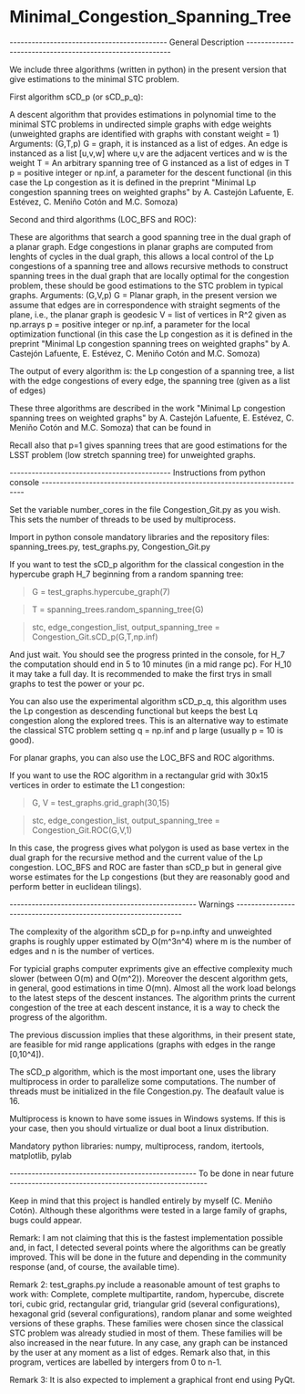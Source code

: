 # Minimal_Congestion_Spanning_Tree

------------------------------------------- General Description ---------------------------------------------------------

We include three algorithms (written in python) in the present version that give estimations to the minimal STC problem.

First algorithm sCD_p (or sCD_p_q):

A descent algorithm that provides estimations in polynomial time to the minimal STC problems in undirected simple graphs with edge weights (unweighted graphs are identified with graphs with constant weight = 1)
Arguments: (G,T,p)
G = graph, it is instanced as a list of edges. An edge is instanced as a list [u,v,w] where u,v are the adjacent vertices and w is the weight
T = An arbitrary spanning tree of G instanced as a list of edges in T
p = positive integer or np.inf, a parameter for the descent functional (in this case the Lp congestion as it is defined in the preprint "Minimal Lp congestion spanning trees on weighted graphs" by A. Castejón Lafuente, E. Estévez, C. Meniño Cotón and M.C. Somoza)

Second and third algorithms (LOC_BFS and ROC):

These are algorithms that search a good spanning tree in the dual graph of a planar graph. Edge congestions in planar graphs are computed from lenghts of cycles in the dual graph, this allows a local control of the Lp congestions of a spanning tree and allows recursive methods to construct spanning trees in the dual graph that are locally optimal for the congestion problem, these should be good estimations to the STC problem in typical graphs.
Arguments: (G,V,p)
G = Planar graph, in the present version we assume that edges are in correspondence with straight segments of the plane, i.e., the planar graph is geodesic
V = list of vertices in R^2 given as np.arrays
p =  positive integer or np.inf, a parameter for the local optimization functional (in this case the Lp congestion as it is defined in the preprint "Minimal Lp congestion spanning trees on weighted graphs" by A. Castejón Lafuente, E. Estévez, C. Meniño Cotón and M.C. Somoza)

The output of every algorithm is: the Lp congestion of a spanning tree, a list with the edge congestions of every edge, the spanning tree (given as a list of edges)

These three algorithms are described in the work "Minimal Lp congestion spanning trees on weighted graphs" by A. Castejón Lafuente, E. Estévez, C. Meniño Cotón and M.C. Somoza) that can be found in 

Recall also that p=1 gives spanning trees that are good estimations for the LSST problem (low stretch spanning tree) for unweighted graphs.

-------------------------------------------- Instructions from python console -------------------------------------------------------------------------

Set the variable number_cores in the file Congestion_Git.py as you wish. This sets the number of threads to be used by multiprocess.

Import in python console mandatory libraries and the repository files: spanning_trees.py, test_graphs.py, Congestion_Git.py

If you want to test the sCD_p algorithm for the classical congestion in the hypercube graph H_7 beginning from a random spanning tree:

> G = test_graphs.hypercube_graph(7)

> T = spanning_trees.random_spanning_tree(G)

> stc, edge_congestion_list, output_spanning_tree = Congestion_Git.sCD_p(G,T,np.inf)

And just wait. You should see the progress printed in the console, for H_7 the computation should end in 5 to 10 minutes (in a mid range pc). For H_10 it may take a full day. It is recommended to make the first trys in small graphs to test the power or your pc.

You can also use the experimental algorithm sCD_p_q, this algorithm uses the Lp congestion as descending functional but keeps the best Lq congestion along the explored trees. This is an alternative way to estimate the classical STC problem setting q = np.inf and p large (usually p = 10 is good).

For planar graphs, you can also use the LOC_BFS and ROC algorithms.

If you want to use the ROC algorithm in a rectangular grid with 30x15 vertices in order to estimate the L1 congestion:

> G, V = test_graphs.grid_graph(30,15)
 
> stc, edge_congestion_list, output_spanning_tree = Congestion_Git.ROC(G,V,1)

In this case, the progress gives what polygon is used as base vertex in the dual graph for the recursive method and the current value of the Lp congestion. LOC_BFS and ROC are faster than sCD_p but in general give worse estimates for the Lp congestions (but they are reasonably good and perform better in euclidean tilings).

--------------------------------------------------- Warnings ---------------------------------------------------------------

The complexity of the algorithm sCD_p for p=np.infty and unweighted graphs is roughly upper estimated by O(m^3n^4) where m is the number of edges and n is the number of vertices.

For typicial graphs computer expriments give an effective complexity much slower (between O(m) and O(m^2)). Moreover the descent algorithm gets, in general, good estimations in time O(mn). Almost all the work load belongs to the latest steps of the descent instances. The algorithm prints the current congestion of the tree at each descent instance, it is a way to check the progress of the algorithm.

The previous discussion implies that these algorithms, in their present state, are feasible for mid range applications (graphs with edges in the range [0,10^4]).

The sCD_p algorithm, which is the most important one, uses the library multiprocess in order to parallelize some computations. The number of threads must be initialized in the file Congestion.py. The deafault value is 16.

Multiprocess is known to have some issues in Windows systems. If this is your case, then you should virtualize or dual boot a linux distribution.

Mandatory python libraries: numpy, multiprocess, random, itertools, matplotlib, pylab

--------------------------------------------------- To be done in near future ------------------------------------------------------

Keep in mind that this project is handled entirely by myself (C. Meniño Cotón). Although these algorithms were tested in a large family of graphs, bugs could appear.

Remark: I am not claiming that this is the fastest implementation possible and, in fact, I detected several points where the algorithms can be greatly improved. This will be done in the future and depending in the community response (and, of course, the available time).

Remark 2: test_graphs.py include a reasonable amount of test graphs to work with: Complete, complete multipartite, random, hypercube, discrete tori, cubic grid, rectangular grid, triangular grid (several configurations), hexagonal grid (several configurations), random planar and some weighted versions of these graphs. These families were chosen since the classical STC problem was already studied in most of them. These families will be also increased in the near future. In any case, any graph can be instanced by the user at any moment as a list of edges. Remark also that, in this program, vertices are labelled by intergers from 0 to n-1.

Remark 3: It is also expected to implement a graphical front end using PyQt.





